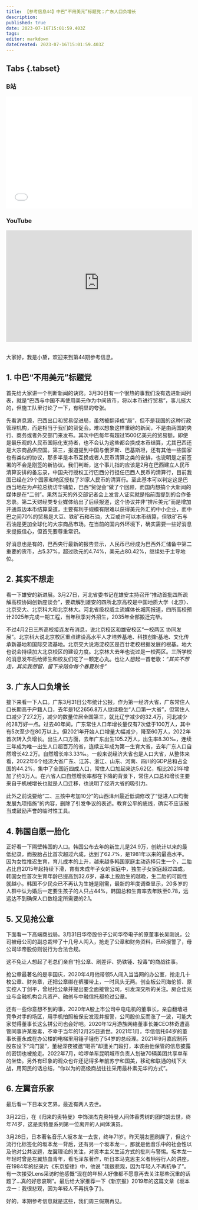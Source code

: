 ```yaml
---
title: 【参考信息44】中巴“不用美元”标题党；广东人口负增长
description: 
published: true
date: 2023-07-16T15:01:59.403Z
tags: 
editor: markdown
dateCreated: 2023-07-16T15:01:59.403Z
---
```


## Tabs {.tabset}
### B站
<div style="position: relative; padding: 30% 45%;">
<iframe style="position: absolute; width: 100%; height: 100%; left: 0; top: 0;" src="//player.bilibili.com/player.html?&bvid=BV19g4y1u7ET&page=1&as_wide=1&high_quality=1&danmaku=1&autoplay=0" scrolling="no" border="0" frameborder="no" framespacing="0" allowfullscreen="true"></iframe>
</div>

### YouTube
<div style="position: relative; padding: 30% 45%;">
<iframe style="position: absolute; top: 0; left: 0; width: 100%; height: 100%;" src="https://www.youtube-nocookie.com/embed/YouTubeVID" title="YouTube video player" frameborder="0" allow="accelerometer; autoplay; clipboard-write; encrypted-media; gyroscope; picture-in-picture" allowfullscreen></iframe>
</div>

## 

大家好，我是小黛，欢迎来到第44期参考信息。

## 1. 中巴“不用美元”标题党

首先给大家讲一个判断新闻的诀窍。3月30日有一个很热的事我们没有选进新闻列表，就是“巴西与中国不再使用美元作为中间货币，将以本币进行贸易”，事儿挺大的，但施工队里讨论了一下，有明显的夸张。

先看消息源，巴西出口和贸易促进局，虽然被翻译成“局”，但不是我国的这种行政管理机构，而是相当于我们的贸促会。难以想象这样重磅的新闻，不是由两国的央行、商务或者外交部门来发布。其次中巴每年有超过1500亿美元的贸易额，即使是最乐观的人民币国际化支持者，也不会认为这些都会换成本币结算，尤其巴西还是大宗商品供应国。第三，报道提到中国与俄罗斯、巴基斯坦，还有其他一些国家也有类似的协议，那多半是本币互换或者人民币清算之类的安排，也说明是之前签署的不会是刚签的新协议。我们判断，这个事儿指的应该是2月在巴西建立人民币清算安排的备忘录，中国央行授权工行巴西分行担任巴西人民币的清算行，目前我国已经在29个国家和地区授权了31家人民币的清算行。至此基本可以判定这是巴西当地在为卢拉总统访华铺垫，巴西“贸促会”做了个回顾，而国内想搞个大新闻的媒体是在“二创”。果然当天的外交部记者会上发言人证实就是指前面提到的合作备忘录。第二天财经类专业媒体给出了后续报道，这个协议并非“排斥美元”而是增加开通双边本币结算渠道，主要有利于规模有限难以获得美元外汇的中小企业，而中巴之间70%的贸易是大豆、铁矿石和石油，大豆或许可以本币结算，但铁矿石与石油是更加全球化的大宗商品市场。在当前的国内外环境下，确实需要一些好消息来提振信心，但首先要尊重常识。

好消息也是有的，巴西央行最新的报告显示，人民币已经成为巴西外汇储备中第二重要的货币，占5.37%，超过欧元的4.74%，美元占80.42%，继续处于主导地位。

## 2. 其实不想走

看一下雄安的新进展。3月27日，河北省委书记在雄安主持召开“推动首批四所疏解高校协同创新座谈会”，要疏解到雄安的四所北京高校是中国地质大学（北京）、北京交大、北京科大和北京林大。河北省级权威主流媒体长城网报道，四所高校预计2025年完成一期工程，当年秋季对外招生，2035年全部搬迁完毕。

不过4月2日三所高校接连发布消息，说北京校区和雄安校区“一校两区 协同发展”。北京科大说北京校区重点建设高水平人才培养基地、科技创新基地、文化传承新基地和国际交流基地。北京交大说海淀校区是百廿老校根据发展的根基。地大也说会持续加大北京校区的建设力度。北京林大去年也说过是一校两区。三所学校的消息发布后给师生和校友们吃了一颗定心丸。也让人想起一首老歌：*“其实不想走，其实我想留，留下来陪你每个春夏秋冬”*

## 3. 广东人口负增长

接下来看一下人口。广东3月31日公布统计公报，作为第一经济大省，广东常住人口长期高于户籍人口，去年是1亿2656.8万人继续稳坐“人口第一大省”，但常住人口减少了27.2万，减少的数量位居全国第三，就比辽宁减少的32.4万，河北减少的28万好一点。过去40年间，广东常住人口年增长量仅有7次低于100万人，其中有5次至少在80万以上。但2021年开始人口增量大幅减少，降至60万人，2022年首次转入负增长。出生人口方面，去年广东出生105.2万人，出生率8.30‰，连续三年成为唯一出生人口超百万的省，连续五年成为第一生育大省，去年广东人口自然增长42.2万。自然增长率3.33‰。一般来说经济大省也是人口大省，从整体来看，2022年6个经济大省广东、江苏、浙江、山东、河南、四川的GDP总和占全国的44.2%，集中了全国近四成人口，常住人口加起来达5.62亿，相比2021年增加了约3万人。在六省人口自然增长率都在下降的背景下，常住人口总和增长主要来自于机械增长也就是人口迁移，也说明了经济大省的吸引力。

此外之前说要给“二、三孩中考加10分”的山西泽州最近低调修改了“促进人口均衡发展九项措施”的内容，删除了引发争议的表述。教育公平的底线，确实不应该被当成鼓励声誉的临时性工具。

## 4. 韩国自愿一胎化

正好看一下隔壁韩国的人口。韩国公布去年的新生儿是24.9万，创统计以来的最低纪录，而投胎占比首次超过六成，达到了62.7%，是1981年以来的最高水平。因为女性推迟生育，育儿成本的上升，越来越多韩国家庭主动选择只生一个，二胎占比自2015年起持续下滑，育有未成年子女的家庭中，独生子女家庭超过四成，韩国女性首次生育年龄已提高到32.6岁，基本上投胎生的越晚，生二胎的可能性就越小。韩国不少民众已不再认为生娃是刚需，最新的年度调查显示，20多岁的人群中认为婚后一定要生孩子的人只占44%，韩国总和生育率去年跌至0.78，远远达不到确保人口数稳定所需要的2.1。

## 5. 又见抢公章

下面看一下高端商战局。3月31日华帝股份子公司华帝电子的原董事长吴刚说，公司被母公司的副总裁带了十几号人闯入，抢走了公章和财务资料，已经报警了，母公司华帝股份则说行为合法合规。

这不免让人想起了老总们亲自“抢公章、刷差评、扔铁锤、投毒”的商战往事。

抢公章最著名的是李国庆，2020年4月他带领5人闯入当当网的办公室，抢走几十枚公章、财务章，还把公章绑在裤腰带上，一时风头无两。创业板公司海伦哲、原实控人丁剑平，曾经抢公章并提出要全面接管公司，引发深交所的关注。房企佳兆业与金融机构合凡资产、融创与中融信托都抢过公章。

还有一些你意想不到的事，2020年A股上市公司中电电机的董事长，亲自翻墙进竞争对手的场区，用手机拍照被保安发现并报警，公司股价反而涨了一波，可能大家觉得董事长这么拼公司也会好吧。2020年12月游族网络董事长兼CEO林奇遭高管同事许某投毒，不幸于当年的12月25日逝世。2021年1月，华信信托64岁的董事长董永成在办公楼的电梯里用锤子锤伤了54岁的总经理。2021年9月嘉应制药股东设下“鸿门宴”，董秘深夜被邀“喝茶”却遭关门殴打，本该由他保管的信息披露的密钥也被抢走。2022年7月，哈啰单车昆明城市负责人划破70辆美团共享单车的坐垫。另外有印象的观众也许还记得多年前苏宁和国美，移动和联通的线下大战，用网民的话总结，“你以为的高级商战往往采用最朴素无华的方式”。

## 6. 左翼音乐家

最后看一下日本文艺界，最近有两人去世。

3月22日，在《归来的奥特曼》中饰演杰克奥特曼人间体香秀树的团时朗去世，终年74岁，这是奥特曼系列第一位离开的人间体演员。

3月28日，日本著名音乐人坂本龙一去世，终年71岁。昨天朋友圈刷屏了，但这个流行化标签化的坂本龙一背后，还有另一个坂本龙一，那就是他音乐中的社会性以及他对公共议题，左翼理论的关注，对资本主义生活方式的批判与警惕。坂本龙一年轻时曾是左翼热血青年，看毛泽东著作，听日本马克思主义者柄谷行人的讲座，在1984年的纪录片《东京旋律》中，他说 "我很悲观，因为年轻人不再抗争了”。有一次接受Lens采访时他感慨“现在的年轻人好像都不愿意再去关注那些沉重的话题了...真的好悲哀啊”。最后给大家推荐一下《新京报》2019年的这篇文章《坂本龙一：我很悲观，因为年轻人不再抗争了》。

好的，本期参考信息就是这些，我们周三假期再见。

